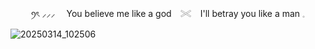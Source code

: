 <p align=center> ꪆৎ  ⸝⸝⸝ ⠀  You believe me like a god ⠀𓏵 ⠀I'll betray you like a man 𓈒

![20250314_102506](https://github.com/user-attachments/assets/c50d70bc-eeb9-4cec-8476-e53b53ff1819)




